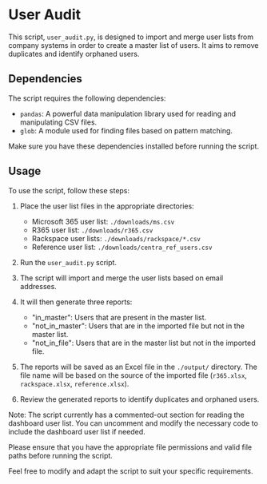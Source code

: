 # User Audit

This script, `user_audit.py`, is designed to import and merge user lists from company systems in order to create a master list of users. It aims to remove duplicates and identify orphaned users.

## Dependencies

The script requires the following dependencies:

- `pandas`: A powerful data manipulation library used for reading and manipulating CSV files.
- `glob`: A module used for finding files based on pattern matching.

Make sure you have these dependencies installed before running the script.

## Usage

To use the script, follow these steps:

1. Place the user list files in the appropriate directories:
   - Microsoft 365 user list: `./downloads/ms.csv`
   - R365 user list: `./downloads/r365.csv`
   - Rackspace user lists: `./downloads/rackspace/*.csv`
   - Reference user list: `./downloads/centra_ref_users.csv`
   <!-- - Dashboard user list: `./downloads/dashboard.csv` -->

2. Run the `user_audit.py` script.

3. The script will import and merge the user lists based on email addresses.

4. It will then generate three reports:
   - "in_master": Users that are present in the master list.
   - "not_in_master": Users that are in the imported file but not in the master list.
   - "not_in_file": Users that are in the master list but not in the imported file.

5. The reports will be saved as an Excel file in the `./output/` directory. The file name will be based on the source of the imported file (`r365.xlsx`, `rackspace.xlsx`, `reference.xlsx`).

6. Review the generated reports to identify duplicates and orphaned users.

Note: The script currently has a commented-out section for reading the dashboard user list. You can uncomment and modify the necessary code to include the dashboard user list if needed.

Please ensure that you have the appropriate file permissions and valid file paths before running the script.

Feel free to modify and adapt the script to suit your specific requirements.
